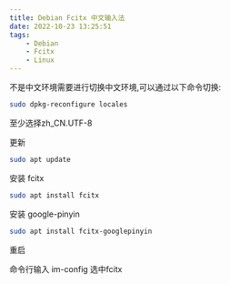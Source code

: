 ```yaml
---
title: Debian Fcitx 中文输入法
date: 2022-10-23 13:25:51
tags:
	- Debian
	- Fcitx
	- Linux
---
```

不是中文环境需要进行切换中文环境<!--more-->,可以通过以下命令切换:

```bash
sudo dpkg-reconfigure locales
```

至少选择zh_CN.UTF-8

更新

```bash
sudo apt update 
```

安装 fcitx

```bash
sudo apt install fcitx
```

安装 google-pinyin

```bash
sudo apt install fcitx-googlepinyin
```

重启

命令行输入 im-config 选中fcitx



